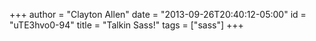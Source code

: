 +++
author = "Clayton Allen"
date = "2013-09-26T20:40:12-05:00"
id = "uTE3hvo0-94"
title = "Talkin Sass!"
tags = ["sass"]
+++
